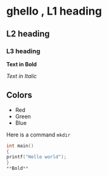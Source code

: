 # ghello , L1 heading
## L2 heading
### L3 heading

**Text in Bold**

*Text in Italic*

## Colors
* Red
* Green
* Blue

Here is a command `mkdir`
```c
int main()
{
printf("Hello world");
}
**Bold**
